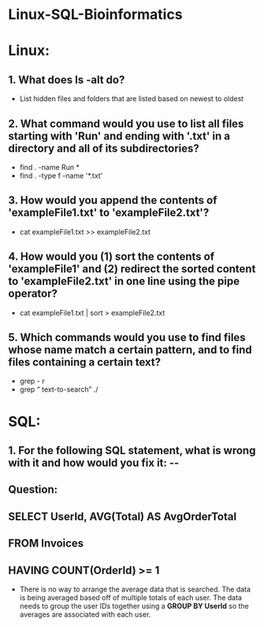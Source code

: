 # Linux-SQL-Bioinformatics
# Linux: 
## 1. What does ls -alt do? 

* List hidden files and folders that are listed based on newest to oldest

## 2. What command would you use to list all files starting with 'Run' and ending with '.txt' in a directory and all of its subdirectories? 

 * find . -name Run \* 
 *  find . -type f -name '*.txt' 

## 3. How would you append the contents of 'exampleFile1.txt' to 'exampleFile2.txt'? 

* cat exampleFile1.txt >> exampleFile2.txt


## 4. How would you (1) sort the contents of 'exampleFile1' and (2) redirect the sorted content to 'exampleFile2.txt' in one line using the pipe operator? 

* cat exampleFile1.txt | sort > exampleFile2.txt


## 5. Which commands would you use to find files whose name match a certain pattern, and to find files containing a certain text? 

 * grep - r
 * grep  “ text-to-search” ./



# SQL: 
## 1. For the following SQL statement, what is wrong with it and how would you fix it: -- 
## Question: 

## SELECT UserId, AVG(Total) AS AvgOrderTotal 
## FROM Invoices 
## HAVING COUNT(OrderId) >= 1 

* There is no way to arrange the average data that is searched. The data is being averaged based off of multiple totals of each user. The data needs to group the user IDs together using a  **GROUP BY UserId**  so the averages are associated with each user.
